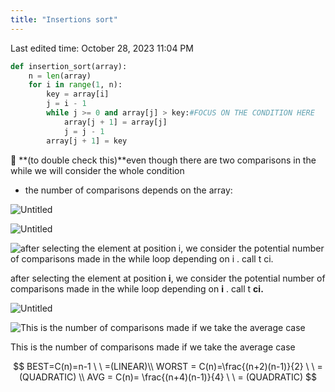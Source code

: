 ```yaml
---
title: "Insertions sort"
---
```

Last edited time: October 28, 2023 11:04 PM

```python
def insertion_sort(array):
	n = len(array)
	for i in range(1, n):
		key = array[i]
		j = i - 1
		while j >= 0 and array[j] > key:#FOCUS ON THE CONDITION HERE
			array[j + 1] = array[j]
			j = j - 1
		array[j + 1] = key

```

<aside>
📌 **(to double check this)**even though there are two comparisons in the while we will consider the whole condition

</aside>

- the number of comparisons depends on the array:

![Untitled](Insertions%20sort/Untitled.png)

![Untitled](Insertions%20sort/Untitled%201.png)

![after selecting the element at position **i**, we consider the potential number of comparisons made in the while loop depending on **i** . call t **ci.**](Insertions%20sort/Untitled%202.png)

after selecting the element at position **i**, we consider the potential number of comparisons made in the while loop depending on **i** . call t **ci.**

![Untitled](Insertions%20sort/Untitled%203.png)

![This is the number of comparisons made if we take the average case](Insertions%20sort/Untitled%204.png)

This is the number of comparisons made if we take the average case

$$
BEST=C(n)=n-1 \ \ =(LINEAR)\\
WORST = C(n)=\frac{(n+2)(n-1)}{2} \ \ = (QUADRATIC) \\
AVG = C(n)= \frac{(n+4)(n-1)}{4} \ \ = (QUADRATIC)
$$
